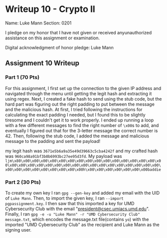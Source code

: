 Writeup 10 - Crypto II
=====

Name: Luke Mann
Section: 0201

I pledge on my honor that I have not given or received anyunauthorized assistance on this assignment or examination.

Digital acknowledgment of honor pledge: Luke Mann

## Assignment 10 Writeup

### Part 1 (70 Pts)
For this assignment, I first set up the connection to the given IP address and navigated through the menu until getting the legit hash and extracting it using regex.  Next, I created a fake hash to send using the stub code, but the hard part was figuring out the right padding to put between the message and the malicious hash. At first, I tried following the instructions for calculating the exact padding I needed, but I found this to be slightly tiresome and I couldn't get it to work properly. I ended up running a loop with a few different messages to find the right number of `\x00`s to add, and eventually I figured out that for the 3-letter message the correct number is 42. Then, following the stub code, I added the message and malicious message to the padding and sent the payload!

my legit hash was `3671e5b6a9a35e49d39663c5cba4242f` and my crafted hash was `960ca98a91bf3b0b6993bc27ee95d3fd`. My payload was `ljm\x80\x00\x00\x00\x00\x00\x00\x00\x00\x00\x00\x00\x00\x00\x00\x00\x00\x00\x00\x00\x00\x00\x00\x00\x00\x00\x00\x00\x00\x00\x00\x00\x00\x00\x00\x00\x00\x00\x00\x00\x00\x00\x00h\x00\x00\x00\x00\x00\x00\x00baddie`

### Part 2 (30 Pts)
To create my own key I ran `gpg --gen-key` and added my email with the UID of `Luke Mann`. Then, to import the given key, I ran `--import pgpassignment.key`. I then saw that this imported a key for  UMD Cybersecurity Club with the email "president@csec.umiacs.umd.edu". Finally, I ran `gpg -e -u "Luke Mann" -r "UMD Cybersecurity Club" message.txt`, which encodes the message.txt file(contains `yo`) with the imported "UMD Cybersecurity Club" as the recipient and Luke Mann as the signing user.  


